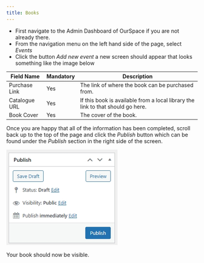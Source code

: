 ```yaml
---
title: Books
---
```


* First navigate to the Admin Dashboard of OurSpace if you are not already there.
* From the navigation menu on the left hand side of the page, select _Events_
* Click the button _Add new event_ a new screen should appear that looks something like the image below


|Field Name       | Mandatory | Description
|-----------------|-----------|------------------------------ |
| Purchase Link      |  Yes      | The link of where the book can be purchased from.   |
| Catalogue URL      |  Yes      | If this book is available from a local library the link to that should go here.  |
| Book Cover        |  Yes      | The cover of the book.    |

Once you are happy that all of the information has been completed, scroll back up to the top of the page and click the _Publish_ button which can be found under the _Publish_ section in the right side of the screen.

![alt text](../../images/os-new-topic-publish.jpeg)

Your book should now be visible.